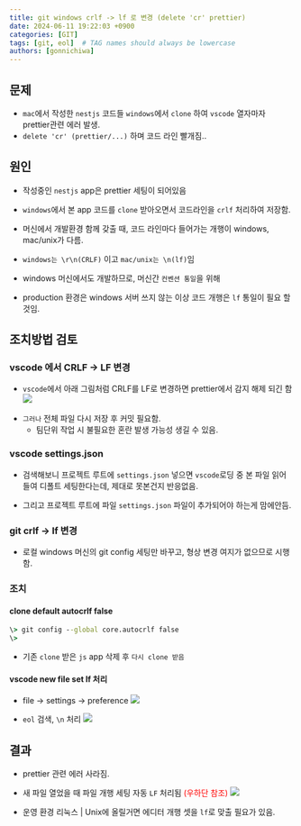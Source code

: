 ```yaml
---
title: git windows crlf -> lf 로 변경 (delete 'cr' prettier)
date: 2024-06-11 19:22:03 +0900
categories: [GIT]
tags: [git, eol]  # TAG names should always be lowercase
authors: [gonnichiwa]
---
```


## 문제

- `mac`에서 작성한 `nestjs` 코드들 `windows`에서 `clone` 하여 `vscode` 열자마자 prettier관련 에러 발생.
- `delete 'cr' (prettier/...)` 하며 코드 라인 빨개짐..

## 원인

- 작성중인 `nestjs` app은 prettier 세팅이 되어있음

- `windows`에서 본 app 코드를 `clone` 받아오면서 코드라인을 `crlf` 처리하여 저장함.

- 머신에서 개발환경 함께 갖출 때, 코드 라인마다 들어가는 개행이 windows, mac/unix가 다름.

- `windows는 \r\n(CRLF)` 이고 `mac/unix는 \n(lf)`임

- windows 머신에서도 개발하므로, 머신간 `컨벤션 통일`을 위해

- production 환경은 windows 서버 쓰지 않는 이상 코드 개행은 `lf` 통일이 필요 할것임.


## 조치방법 검토

### vscode 에서 CRLF -> LF 변경
- `vscode`에서 아래 그림처럼 CRLF를 LF로 변경하면 prettier에서 감지 해제 되긴 함
![](https://blog.kakaocdn.net/dn/deanML/btsHU4sImY4/NLIHJ8sJvfCBRdN6GxFSz0/img.png)

+ `그러나` 전체 파일 다시 저장 후 커밋 필요함. 
  - 팀단위 작업 시 불필요한 혼란 발생 가능성 생길 수 있음.

### vscode settings.json

- 검색해보니 프로젝트 루트에 `settings.json` 넣으면 `vscode`로딩 중 본 파일 읽어들여 디폴트 세팅한다는데, 제대로 못본건지 반응없음.

- 그리고 프로젝트 루트에 파일 `settings.json` 파일이 추가되어야 하는게 맘에안듬.

### git crlf -> lf 변경

- 로컬 windows 머신의 git config 세팅만 바꾸고, 형상 변경 여지가 없으므로 시행함.

### 조치

#### clone default autocrlf false

```cmd
\> git config --global core.autocrlf false
\>
```

- 기존 `clone` 받은 `js` app 삭제 후 `다시 clone 받음`

#### vscode new file set lf 처리

- file -> settings -> preference
![](https://blog.kakaocdn.net/dn/bBRwvZ/btsHUp5t7QJ/NsVOkfhiqiYUjTIBrKejw0/img.png)

- `eol` 검색, `\n` 처리
![](https://blog.kakaocdn.net/dn/b4RCO1/btsHWd3jIXH/d2csktwqsdbwVjkW1CcfEk/img.png)


## 결과

- prettier 관련 에러 사라짐.

- 새 파일 열었을 때 파일 개행 세팅 자동 `LF` 처리됨 <span style="color:red;">(우하단 참조)</span>
![](https://blog.kakaocdn.net/dn/bVJVrO/btsHVICKQFy/ureRwnDxTfStAA4twsyjd0/img.png)


- 운영 환경 리눅스 | Unix에 올릴거면 에디터 개행 셋을 `lf`로 맞출 필요가 있음.

